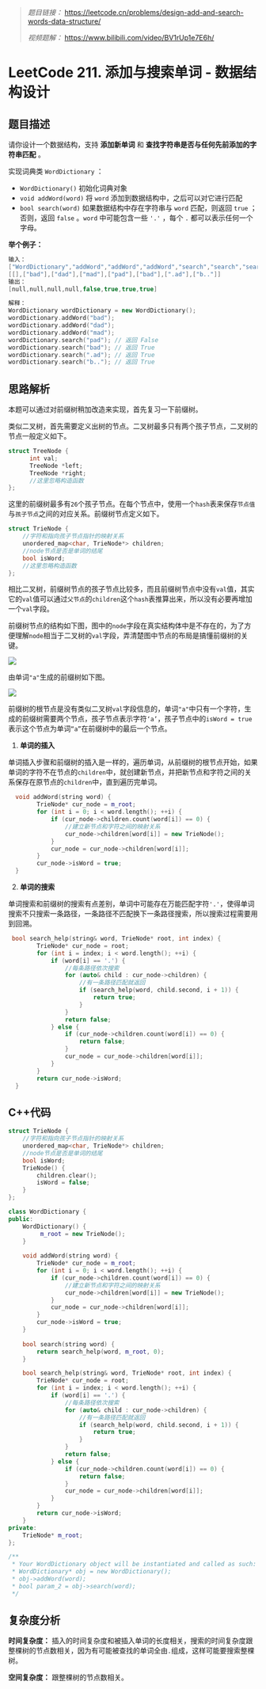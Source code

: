 > *题目链接：* https://leetcode.cn/problems/design-add-and-search-words-data-structure/
>
> *视频题解：* https://www.bilibili.com/video/BV1rUp1e7E6h/

# LeetCode 211. 添加与搜索单词 - 数据结构设计

## 题目描述

请你设计一个数据结构，支持 **添加新单词** 和 **查找字符串是否与任何先前添加的字符串匹配** 。

实现词典类 `WordDictionary` ：

* `WordDictionary()` 初始化词典对象
* `void addWord(word)` 将 `word` 添加到数据结构中，之后可以对它进行匹配
* `bool search(word)` 如果数据结构中存在字符串与 `word` 匹配，则返回 `true` ；否则，返回  `false` 。`word` 中可能包含一些 `'.'` ，每个 `.` 都可以表示任何一个字母。

**举个例子：**

```cpp
输入：
["WordDictionary","addWord","addWord","addWord","search","search","search","search"]
[[],["bad"],["dad"],["mad"],["pad"],["bad"],[".ad"],["b.."]]
输出：
[null,null,null,null,false,true,true,true]

解释：
WordDictionary wordDictionary = new WordDictionary();
wordDictionary.addWord("bad");
wordDictionary.addWord("dad");
wordDictionary.addWord("mad");
wordDictionary.search("pad"); // 返回 False
wordDictionary.search("bad"); // 返回 True
wordDictionary.search(".ad"); // 返回 True
wordDictionary.search("b.."); // 返回 True
```
## 思路解析

本题可以通过对前缀树稍加改造来实现，首先复习一下前缀树。

类似二叉树，首先需要定义出树的节点。二叉树最多只有两个孩子节点，二叉树的节点一般定义如下。

```cpp
struct TreeNode {
      int val;
      TreeNode *left;
      TreeNode *right;
      //这里忽略构造函数
};
```

这里的前缀树最多有`26`个孩子节点。在每个节点中，使用一个`hash`表来保存`节点值`与`孩子节点`之间的对应关系。前缀树节点定义如下。

```cpp
struct TrieNode {
    //字符和指向孩子节点指针的映射关系
    unordered_map<char, TrieNode*> children;
    //node节点是否是单词的结尾
    bool isWord;
    //这里忽略构造函数
};
```

相比二叉树，前缀树节点的孩子节点比较多，而且前缀树节点中没有`val`值，其实它的`val`值可以通过`父节点`的`children`这个`hash`表推算出来，所以没有必要再增加一个`val`字段。

前缀树节点的结构如下图，图中的`node`字段在真实结构体中是不存在的，为了方便理解`node`相当于二叉树的`val`字段，弄清楚图中节点的布局是搞懂前缀树的关键。

![](https://gitee.com/ldtech007/picture/raw/master/pic/lc-0211-01.png)

由单词`"a"`生成的前缀树如下图。

![](https://gitee.com/ldtech007/picture/raw/master/pic/lc-0211-02.png)

前缀树的根节点是没有类似二叉树`val`字段信息的，单词`"a"`中只有一个字符，生成的前缀树需要两个节点，孩子节点表示字符`‘a’`，孩子节点中的`isWord = true`表示这个节点为单词`“a”`在前缀树中的最后一个节点。

1. **单词的插入**

单词插入步骤和前缀树的插入是一样的，遍历单词，从前缀树的根节点开始，如果单词的字符不在节点的`children`中，就创建新节点，并把新节点和字符之间的关系保存在原节点的`children`中，直到遍历完单词。

```cpp
  void addWord(string word) {
        TrieNode* cur_node = m_root;
        for (int i = 0; i < word.length(); ++i) {
            if (cur_node->children.count(word[i]) == 0) {
                //建立新节点和字符之间的映射关系
                cur_node->children[word[i]] = new TrieNode();
            }
            cur_node = cur_node->children[word[i]];
        }
        cur_node->isWord = true;
  }
```

2. **单词的搜索**

单词搜索和前缀树的搜索有点差别，单词中可能存在万能匹配字符`'.'`，使得单词搜索不只搜索一条路径，一条路径不匹配换下一条路径搜索，所以搜索过程需要用到回溯。

```cpp
 bool search_help(string& word, TrieNode* root, int index) {
        TrieNode* cur_node = root;
        for (int i = index; i < word.length(); ++i) {
            if (word[i] == '.') {
                //每条路径依次搜索
                for (auto& child : cur_node->children) {
                    //有一条路径匹配就返回
                    if (search_help(word, child.second, i + 1)) {
                        return true;
                    }
                }
                return false;    
            } else {
                if (cur_node->children.count(word[i]) == 0) {
                    return false;
                }   
                cur_node = cur_node->children[word[i]];
            }
        }
        return cur_node->isWord;
  }
```

## C++代码

```cpp
struct TrieNode {
    //字符和指向孩子节点指针的映射关系
    unordered_map<char, TrieNode*> children;
    //node节点是否是单词的结尾
    bool isWord;
    TrieNode() {
        children.clear();
        isWord = false;
    }
};

class WordDictionary {
public:
    WordDictionary() {
         m_root = new TrieNode();
    }
    
    void addWord(string word) {
        TrieNode* cur_node = m_root;
        for (int i = 0; i < word.length(); ++i) {
            if (cur_node->children.count(word[i]) == 0) {
                //建立新节点和字符之间的映射关系
                cur_node->children[word[i]] = new TrieNode();
            }
            cur_node = cur_node->children[word[i]];
        }
        cur_node->isWord = true;
    }
    
    bool search(string word) {
        return search_help(word, m_root, 0);
    }

    bool search_help(string& word, TrieNode* root, int index) {
        TrieNode* cur_node = root;
        for (int i = index; i < word.length(); ++i) {
            if (word[i] == '.') {
                //每条路径依次搜索
                for (auto& child : cur_node->children) {
                    //有一条路径匹配就返回
                    if (search_help(word, child.second, i + 1)) {
                        return true;
                    }
                }
                return false;    
            } else {
                if (cur_node->children.count(word[i]) == 0) {
                    return false;
                }   
                cur_node = cur_node->children[word[i]];
            }
        }
        return cur_node->isWord;
    }
private:
    TrieNode* m_root;
};

/**
 * Your WordDictionary object will be instantiated and called as such:
 * WordDictionary* obj = new WordDictionary();
 * obj->addWord(word);
 * bool param_2 = obj->search(word);
 */
```

## 复杂度分析

**时间复杂度：** 插入的时间复杂度和被插入单词的长度相关，搜索的时间复杂度跟整棵树的节点数相关，因为有可能被查找的单词全由`.`组成，这样可能要搜索整棵树。

**空间复杂度：** 跟整棵树的节点数相关。

